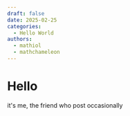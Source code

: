 ```yaml
---
draft: false
date: 2025-02-25
categories:
  - Hello World
authors:
  - mathiol
  - mathchameleon
---
```


# Hello
it's me, the friend who post occasionally 
